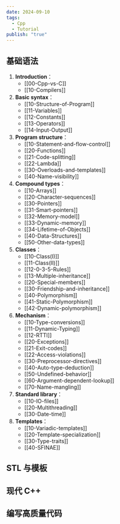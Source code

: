 ```yaml
---
date: 2024-09-10
tags:
  - Cpp
  - Tutorial
publish: "true"
---
```

## 基础语法

1. **Introduction**：
	- [[00-Cpp-vs-C]]
	- [[10-Compilers]]
2. **Basic syntax**：
	- [[10-Structure-of-Program]]
	- [[11-Variables]]
	- [[12-Constants]]
	- [[13-Operators]]
	- [[14-Input-Output]]
3. **Program structure**：
	- [[10-Statement-and-flow-control]]
	- [[20-Functions]]
	- [[21-Code-splitting]]
	- [[22-Lambda]]
	- [[30-Overloads-and-templates]]
	- [[40-Name-visibility]]
4. **Compound types**：
	- [[10-Arrays]]
	- [[20-Character-sequences]]
	- [[30-Pointers]]
	- [[31-Smart-pointers]]
	- [[32-Memory-model]]
	- [[33-Dynamic-memory]]
	- [[34-Lifetime-of-Objects]]
	- [[40-Data-Structures]]
	- [[50-Other-data-types]]
5. **Classes**：
	- [[10-Class(I)]]
	- [[11-Class(II)]]
	- [[12-0-3-5-Rules]]
	- [[13-Multiple-inheritance]]
	- [[20-Special-members]]
	- [[30-Friendship-and-inheritance]]
	- [[40-Polymorphism]]
	- [[41-Static-Polymorphism]]
	- [[42-Dynamic-polymorphism]]
6. **Mechanism**：
	- [[10-Type-conversions]]
	- [[11-Dynamic-Typing]]
	- [[12-RTTI]]
	- [[20-Exceptions]]
	- [[21-Exit-codes]]
	- [[22-Access-violations]]
	- [[30-Preprocessor-directives]]
	- [[40-Auto-type-deduction]]
	- [[50-Undefined-behavior]]
	- [[60-Argument-dependent-lookup]]
	- [[70-Name-mangling]]
7. **Standard library**：
	- [[10-IO-files]]
	- [[20-Multithreading]]
	- [[30-Date-time]]
8. **Templates**：
	- [[10-Variadic-templates]]
	- [[20-Template-specialization]]
	- [[30-Type-traits]]
	- [[40-SFINAE]]

## STL 与模板

## 现代 C++ 

## 编写高质量代码